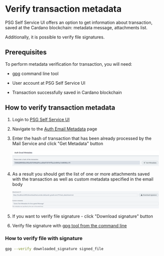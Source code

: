# Verify transaction metadata

PSG Self Service UI offers an option to get information about transaction, saved at the Cardano blockchain: metadata message, attachments list.

Additionally, it is possible to verify file signatures.

## Prerequisites

To perform metadata verification for transaction, you will need:

* [gpg](https://gpgtools.org/) command line tool

* User account at PSG Self Service UI

* Transaction successfully saved in Cardano blockchain

## How to verify transaction metadata

1. Login to [PSG Self Service UI](https://test.iog.services/)

2. Navigate to the [Auth Email Metadata](https://test.iog.services/authemailmetadata) page

3. Enter the hash of transaction that has been already processed 
   by the Mail Service and click "Get Metadata" button  

    ![Hash](./pictures/transactionHash.png)

4. As a result you should get the list of one or more attachments saved with the transaction as 
   well as custom metadata specified in the email body

   ![MetadataInfo](./pictures/metadataInfo.png)

5. If you want to verify file signature - click "Download signature" button

6. Verify file signature with [gpg tool from the command line](#how_to_verify_file_with_signature)

### How to verify file with signature

``` bash
gpg --verify downloaded_signature signed_file
```
